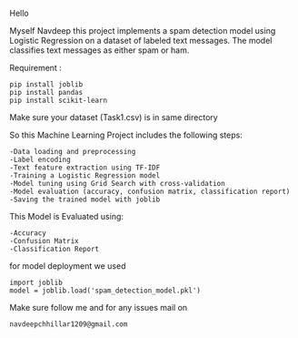Hello 

Myself Navdeep this project implements a spam detection model using Logistic Regression on a dataset of labeled text messages. The model classifies text messages as either spam or ham.

Requirement :

    pip install joblib
    pip install pandas
    pip install scikit-learn

Make sure your dataset (Task1.csv) is in same directory

So this Machine Learning Project includes the following steps: 
      
    -Data loading and preprocessing
    -Label encoding
    -Text feature extraction using TF-IDF
    -Training a Logistic Regression model
    -Model tuning using Grid Search with cross-validation
    -Model evaluation (accuracy, confusion matrix, classification report)
    -Saving the trained model with joblib

This Model is Evaluated using: 
    
    -Accuracy
    -Confusion Matrix
    -Classification Report

for model deployment we used 
     
    import joblib
    model = joblib.load('spam_detection_model.pkl')

Make sure follow me and for any issues mail on
    
    navdeepchhillar1209@gmail.com
